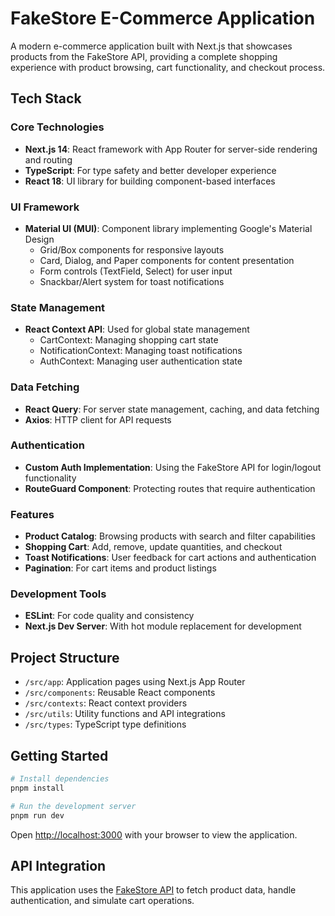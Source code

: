 # FakeStore E-Commerce Application

A modern e-commerce application built with Next.js that showcases products from the FakeStore API, providing a complete shopping experience with product browsing, cart functionality, and checkout process.

## Tech Stack

### Core Technologies
- **Next.js 14**: React framework with App Router for server-side rendering and routing
- **TypeScript**: For type safety and better developer experience
- **React 18**: UI library for building component-based interfaces

### UI Framework
- **Material UI (MUI)**: Component library implementing Google's Material Design
  - Grid/Box components for responsive layouts
  - Card, Dialog, and Paper components for content presentation
  - Form controls (TextField, Select) for user input
  - Snackbar/Alert system for toast notifications

### State Management
- **React Context API**: Used for global state management
  - CartContext: Managing shopping cart state
  - NotificationContext: Managing toast notifications
  - AuthContext: Managing user authentication state

### Data Fetching
- **React Query**: For server state management, caching, and data fetching
- **Axios**: HTTP client for API requests

### Authentication
- **Custom Auth Implementation**: Using the FakeStore API for login/logout functionality
- **RouteGuard Component**: Protecting routes that require authentication

### Features
- **Product Catalog**: Browsing products with search and filter capabilities
- **Shopping Cart**: Add, remove, update quantities, and checkout
- **Toast Notifications**: User feedback for cart actions and authentication
- **Pagination**: For cart items and product listings

### Development Tools
- **ESLint**: For code quality and consistency
- **Next.js Dev Server**: With hot module replacement for development

## Project Structure

- `/src/app`: Application pages using Next.js App Router
- `/src/components`: Reusable React components
- `/src/contexts`: React context providers
- `/src/utils`: Utility functions and API integrations
- `/src/types`: TypeScript type definitions

## Getting Started

```bash
# Install dependencies
pnpm install

# Run the development server
pnpm run dev
```

Open [http://localhost:3000](http://localhost:3000) with your browser to view the application.

## API Integration

This application uses the [FakeStore API](https://fakestoreapi.com/) to fetch product data, handle authentication, and simulate cart operations.
